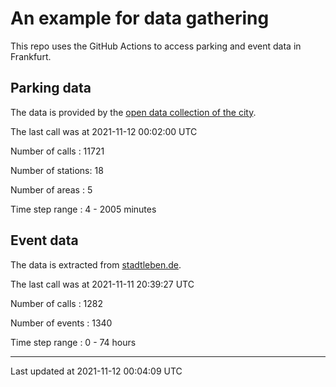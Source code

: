 # An example for data gathering

This repo uses the GitHub Actions to access parking and event data in Frankfurt.

## Parking data
The data is provided by the [open data collection of the city](https://www.offenedaten.frankfurt.de/).

The last call was at 2021-11-12 00:02:00 UTC

Number of calls   : 11721

Number of stations:    18

Number of areas   :     5

Time step range   :     4 -  2005 minutes


## Event data
The data is extracted from [stadtleben.de](https://stadtleben.de/frankfurt/).

The last call was at 2021-11-11 20:39:27 UTC

Number of calls   : 1282

Number of events  : 1340

Time step range   :    0 -   74 hours


----

Last updated at 2021-11-12 00:04:09 UTC
